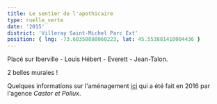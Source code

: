 ```yaml
---
title: Le sentier de l'apothicaire
type: ruelle_verte
date: '2015'
district: 'Villeray Saint-Michel Parc Ext'
position: { lng: -73.60350888060223, lat: 45.553881410004436 }
---
```


Placé sur Iberville - Louis Hébert - Everett - Jean-Talon.

2 belles murales !

Quelques informations sur l'aménagement [ici](https://www.castoretpollux.co/portfolio/le-sentier-de-lapothicaire/)
 qui a été fait en 2016 par l'agence _Castor et Pollux_.